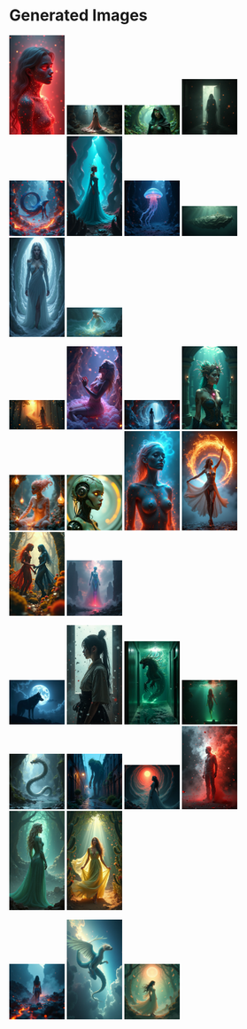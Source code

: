 # Generated Images



<img src="2025_06_27_01.png" width="100"/> <img src="2025_06_27_02.png" width="100"/> <img src="2025_06_27_03.png" width="100"/> <img src="2025_06_27_04.png" width="100"/> <img src="2025_06_27_05.png" width="100"/> <img src="2025_06_27_06.png" width="100"/> <img src="2025_06_27_07.png" width="100"/> <img src="2025_06_27_08.png" width="100"/> <img src="2025_06_27_09.png" width="100"/> <img src="2025_06_27_10.png" width="100"/>

<img src="2025_06_27_11.png" width="100"/> <img src="2025_06_27_12.png" width="100"/> <img src="2025_06_27_13.png" width="100"/> <img src="2025_06_27_14.png" width="100"/> <img src="2025_06_27_15.png" width="100"/> <img src="2025_06_27_16.png" width="100"/> <img src="2025_06_27_17.png" width="100"/> <img src="2025_06_27_18.png" width="100"/> <img src="2025_06_27_19.png" width="100"/> <img src="2025_06_27_20.png" width="100"/>

<img src="2025_06_27_21.png" width="100"/> <img src="2025_06_27_22.png" width="100"/> <img src="2025_06_27_23.png" width="100"/> <img src="2025_06_27_24.png" width="100"/> <img src="2025_06_27_25.png" width="100"/> <img src="2025_06_27_26.png" width="100"/> <img src="2025_06_27_27.png" width="100"/> <img src="2025_06_27_28.png" width="100"/> <img src="2025_06_27_29.png" width="100"/> <img src="2025_06_27_30.png" width="100"/>

<img src="2025_06_27_31.png" width="100"/> <img src="2025_06_27_32.png" width="100"/> <img src="2025_06_27_33.png" width="100"/>